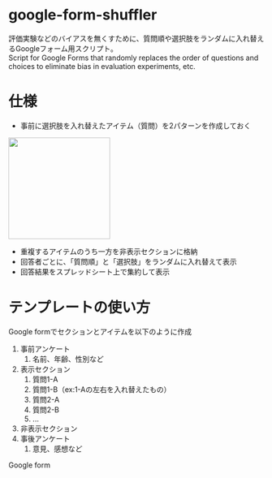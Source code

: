 # google-form-shuffler
評価実験などのバイアスを無くすために、質問順や選択肢をランダムに入れ替えるGoogleフォーム用スクリプト。  
Script for Google Forms that randomly replaces the order of questions and choices to eliminate bias in evaluation experiments, etc.

# 仕様
- 事前に選択肢を入れ替えたアイテム（質問）を2パターンを作成しておく
<img src="https://user-images.githubusercontent.com/82018274/210537432-4fe6ae39-4e2d-4de9-af4d-e31d92884c1e.png" width="200px">

- 重複するアイテムのうち一方を非表示セクションに格納
- 回答者ごとに、「質問順」と「選択肢」をランダムに入れ替えて表示
- 回答結果をスプレッドシート上で集約して表示

# テンプレートの使い方
Google formでセクションとアイテムを以下のように作成
1. 事前アンケート
    1. 名前、年齢、性別など
1. 表示セクション
    1. 質問1-A
    1. 質問1-B（ex:1-Aの左右を入れ替えたもの）
    1. 質問2-A
    1. 質問2-B
    1. ...
1. 非表示セクション
1. 事後アンケート
    1. 意見、感想など

Google form
